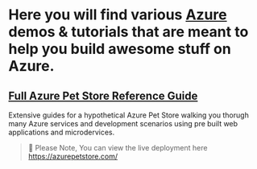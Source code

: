 # Here you will find various [Azure](https://ms.portal.azure.com/) demos & tutorials that are meant to help you build awesome stuff on Azure.

## [Full Azure Pet Store Reference Guide](https://github.com/chtrembl/azure-cloud/tree/main/petstore)

Extensive guides for a hypothetical Azure Pet Store walking you thorugh many Azure services and development scenarios using pre built web applications and microdervices.

> 📝 Please Note, You can view the live deployment here https://azurepetstore.com/
